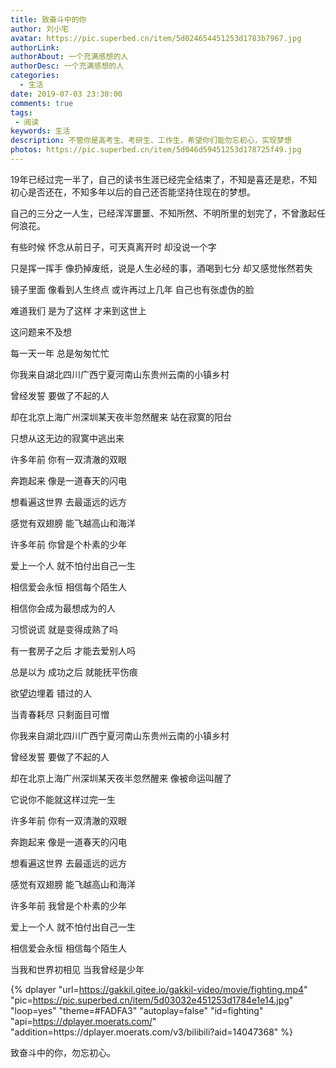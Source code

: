 ```yaml
---
title: 致奋斗中的你
author: 刘小宅
avatar: https://pic.superbed.cn/item/5d024654451253d1783b7967.jpg
authorLink: 
authorAbout: 一个充满感想的人
authorDesc: 一个充满感想的人
categories:
  - 生活
date: 2019-07-03 23:30:00
comments: true
tags: 
 - 阅读
keywords: 生活
description: 不管你是高考生、考研生、工作生，希望你们能勿忘初心，实现梦想
photos: https://pic.superbed.cn/item/5d046d59451253d178725f49.jpg
---
```


19年已经过完一半了，自己的读书生涯已经完全结束了，不知是喜还是悲，不知初心是否还在，不知多年以后的自己还否能坚持住现在的梦想。

自己的三分之一人生，已经浑浑噩噩、不知所然、不明所里的划完了，不曾激起任何浪花。

有些时候 怀念从前日子，可天真离开时 却没说一个字

只是挥一挥手 像扔掉废纸，说是人生必经的事，酒喝到七分 却又感觉怅然若失

镜子里面 像看到人生终点 或许再过上几年 自己也有张虚伪的脸

难道我们 是为了这样 才来到这世上

这问题来不及想

每一天一年 总是匆匆忙忙

你我来自湖北四川广西宁夏河南山东贵州云南的小镇乡村

曾经发誓 要做了不起的人

却在北京上海广州深圳某天夜半忽然醒来 站在寂寞的阳台

只想从这无边的寂寞中逃出来

许多年前 你有一双清澈的双眼

奔跑起来 像是一道春天的闪电

想看遍这世界 去最遥远的远方

感觉有双翅膀 能飞越高山和海洋

许多年前 你曾是个朴素的少年

爱上一个人 就不怕付出自己一生

相信爱会永恒 相信每个陌生人

相信你会成为最想成为的人

习惯说谎 就是变得成熟了吗

有一套房子之后 才能去爱别人吗



总是以为 成功之后 就能抚平伤痕

欲望边埋着 错过的人

当青春耗尽 只剩面目可憎

你我来自湖北四川广西宁夏河南山东贵州云南的小镇乡村

曾经发誓 要做了不起的人

却在北京上海广州深圳某天夜半忽然醒来 像被命运叫醒了

它说你不能就这样过完一生

许多年前 你有一双清澈的双眼

奔跑起来 像是一道春天的闪电

想看遍这世界 去最遥远的远方

感觉有双翅膀 能飞越高山和海洋

许多年前 我曾是个朴素的少年

爱上一个人 就不怕付出自己一生

相信爱会永恒 相信每个陌生人

当我和世界初相见 当我曾经是少年



{% dplayer "url=https://gakkil.gitee.io/gakkil-video/movie/fighting.mp4"  "pic=https://pic.superbed.cn/item/5d03032e451253d1784e1e14.jpg" "loop=yes" "theme=#FADFA3" "autoplay=false" "id=fighting" "api=https://dplayer.moerats.com/"   "addition=https:\/\/dplayer.moerats.com\/v3\/bilibili?aid=14047368" %}



致奋斗中的你，勿忘初心。